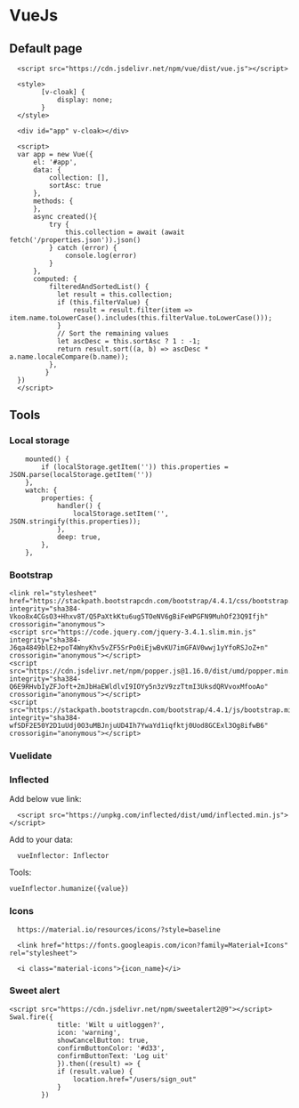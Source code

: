 # VueJs

## Default page

      <script src="https://cdn.jsdelivr.net/npm/vue/dist/vue.js"></script>
      
      <style>
            [v-cloak] {
                display: none;
            }
      </style>

      <div id="app" v-cloak></div>

      <script>
      var app = new Vue({
          el: '#app',
          data: {
              collection: [],
              sortAsc: true
          },
          methods: {
          },
          async created(){
              try {
                  this.collection = await (await fetch('/properties.json')).json()
              } catch (error) {
                  console.log(error)
              }
          },
          computed: {
              filteredAndSortedList() {
                let result = this.collection;
                if (this.filterValue) {
                    result = result.filter(item => item.name.toLowerCase().includes(this.filterValue.toLowerCase()));
                }
                // Sort the remaining values
                let ascDesc = this.sortAsc ? 1 : -1;
                return result.sort((a, b) => ascDesc * a.name.localeCompare(b.name));
              },
             }
      })
      </script>
      
## Tools

### Local storage
        mounted() {
            if (localStorage.getItem('')) this.properties = JSON.parse(localStorage.getItem(''))
        },
        watch: {
            properties: {
                handler() {
                    localStorage.setItem('', JSON.stringify(this.properties));
                },
                deep: true,
            },
        },

### Bootstrap
    <link rel="stylesheet" href="https://stackpath.bootstrapcdn.com/bootstrap/4.4.1/css/bootstrap.min.css" integrity="sha384-Vkoo8x4CGsO3+Hhxv8T/Q5PaXtkKtu6ug5TOeNV6gBiFeWPGFN9MuhOf23Q9Ifjh" crossorigin="anonymous">
    <script src="https://code.jquery.com/jquery-3.4.1.slim.min.js" integrity="sha384-J6qa4849blE2+poT4WnyKhv5vZF5SrPo0iEjwBvKU7imGFAV0wwj1yYfoRSJoZ+n" crossorigin="anonymous"></script>
    <script src="https://cdn.jsdelivr.net/npm/popper.js@1.16.0/dist/umd/popper.min.js" integrity="sha384-Q6E9RHvbIyZFJoft+2mJbHaEWldlvI9IOYy5n3zV9zzTtmI3UksdQRVvoxMfooAo" crossorigin="anonymous"></script>
    <script src="https://stackpath.bootstrapcdn.com/bootstrap/4.4.1/js/bootstrap.min.js" integrity="sha384-wfSDF2E50Y2D1uUdj0O3uMBJnjuUD4Ih7YwaYd1iqfktj0Uod8GCExl3Og8ifwB6" crossorigin="anonymous"></script>
    
### Vuelidate
### Inflected
Add below vue link:

      <script src="https://unpkg.com/inflected/dist/umd/inflected.min.js"></script>

Add to your data:

      vueInflector: Inflector
      
Tools:

    vueInflector.humanize({value})      
      
### Icons
      https://material.io/resources/icons/?style=baseline
      
      <link href="https://fonts.googleapis.com/icon?family=Material+Icons" rel="stylesheet">
          
      <i class="material-icons">{icon_name}</i>

### Sweet alert
    <script src="https://cdn.jsdelivr.net/npm/sweetalert2@9"></script>
    Swal.fire({
                title: 'Wilt u uitloggen?',
                icon: 'warning',
                showCancelButton: true,
                confirmButtonColor: '#d33',
                confirmButtonText: 'Log uit'
                }).then((result) => {
                if (result.value) {
                    location.href="/users/sign_out"
                }
            })
